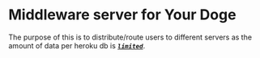 # Middleware server for Your Doge

The purpose of this is to distribute/route users to different servers as the amount of data per heroku db is [**_`limited`_**](https://your-doge.netlify.app).
